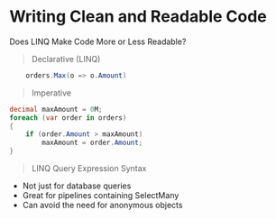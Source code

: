# Writing Clean and Readable Code

Does LINQ Make Code More or Less Readable?

> Declarative (LINQ)
```csharp
    orders.Max(o => o.Amount)
```
> Imperative
```csharp
decimal maxAmount = 0M;
foreach (var order in orders)
{
    if (order.Amount > maxAmount)
        maxAmount = order.Amount;
}
```

> LINQ Query Expression Syntax
- Not just for database queries
- Great for pipelines containing SelectMany
- Can avoid the need for anonymous objects